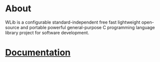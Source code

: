 # About
WLib is a configurable standard-independent free fast lightweight open-source and portable powerful general-purpose C programming language library project for software development.

# [Documentation](blob/docs-ascii/doc.adoc)
